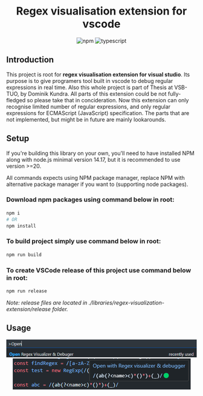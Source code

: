 <div align="center">
    <h1>Regex visualisation extension for vscode</h1>
    <div align="center">
        <img src="https://img.shields.io/badge/npm-v0.0.1-0172b3.svg" alt="npm">
        <img src="https://img.shields.io/badge/typescript-v5.2.2-3178c6.svg" alt="typescript">
    </div>
</div>

## Introduction

This project is root for **regex visualisation extension for visual studio**. Its purpose is to give programers tool built in vscode to debug regular expressions in real time. Also this whole project is part of Thesis at VSB-TUO, by Dominik Kundra. All parts of this extension could be not fully-fledged so please take that in concideration. Now this extension can only recognise limited number of regular expressions, and only regular expressions for ECMAScript (JavaScript) specification. The parts that are not implemented, but might be in future are mainly lookarounds.

## Setup

If you're building this library on your own, you'll need to have installed NPM along with node.js minimal version 14.17, but it is recommended to use version >=20.

All commands expects using NPM package manager, replace NPM with alternative package manager if you want to (supporting node packages).

### Download npm packages using command below in root:
```bash
npm i
# OR
npm install
```

### To build project simply use command below in root:
```bash
npm run build
```

### To create VSCode release of this project use command below in root:
```bash
npm run release
```
*Note: release files are located in ./libraries/regex-visualization-extension/release folder.*

## Usage

<div style="text-align:center">
    <img src="./images/usage0.png" alt="open command>
</div>

<div style="text-align:center">
    <img src="./images/usage0-1.png" alt="open command>
</div>


<div style="text-align:center">
    <img src="./images/usage1.png" alt="open command>
</div>